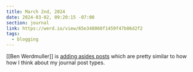 ```yaml
---
title: March 2nd, 2024
date: 2024-03-02, 09:20:15 -07:00
section: journal
link: https://werd.io/view/65e348060f1459f47b06d2f2
tags:
  - blogging
---
```

[[Ben Werdmuller]] is [adding asides posts](https://werd.io/view/65e348060f1459f47b06d2f2) which are pretty similar to how how I think about my journal post types. 